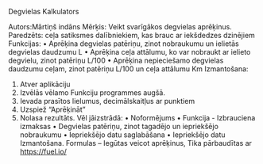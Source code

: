 Degvielas Kalkulators

Autors:Mārtiņš indāns
Mērķis: Veikt svarīgākos degvielas aprēķinus.
Paredzēts: ceļa satiksmes dalībniekiem, kas brauc ar iekšdedzes dzinējiem
Funkcijas:
•	Aprēķina degvielas patēriņu, zinot nobraukumu un ielietās degvielas daudzumu L
•	Aprēķina ceļa attālumu, ko var nobraukt ar ielieto degvielu, zinot patēriņu L/100
•	Aprēķina nepieciešamo degvielas daudzumu ceļam, zinot patēriņu L/100 un ceļa attālumu Km
Izmantošana:
1.	Atver aplikāciju
2.	Izvēlās vēlamo Funkciju programmes augšā.
3.	Ievada prasītos lielumus, decimālskaitļus ar punktiem
4.	Uzspiež “Aprēķināt”
5.	Nolasa rezultāts.
Vēl jāizstrādā:
•	Noformējums
•	Funkcija - Izbrauciena izmaksas
•	Degvielas patēriņu, zinot tagadējo un iepriekšējo nobraukumu
•	Iepriekšējo datu saglabāšana
•	Iepriekšējo datu Izmantošana.
Formulas – Iegūtas veicot aprēķinus, Tika pārbaudītas ar https://fuel.io/ 
